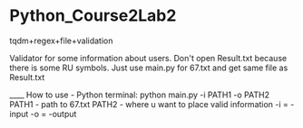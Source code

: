 # Python_Course2Lab2
tqdm+regex+file+validation

Validator for some information about users. Don't open Result.txt because there is some RU symbols. Just use main.py for 67.txt and get same file as Result.txt

____ How to use - Python terminal:
      python main.py -i PATH1 -o PATH2                                                                                                                                      
PATH1 - path to 67.txt
PATH2 - where u want to place valid information
-i = -input
-o = -output
